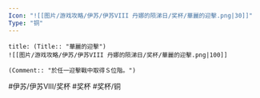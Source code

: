 ```yaml
---
Icon: "![[图片/游戏攻略/伊苏/伊苏VIII 丹娜的陨涕日/奖杯/華麗的迎擊.png|30]]"
Type: "铜"
---
```

```ad-common-bronze-trophy
title: (Title:: "華麗的迎擊")
![[图片/游戏攻略/伊苏/伊苏VIII 丹娜的陨涕日/奖杯/華麗的迎擊.png|100]]

(Comment:: "於任一迎擊戰中取得Ｓ位階。")
```

#伊苏/伊苏VIII/奖杯 #奖杯 #奖杯/铜

